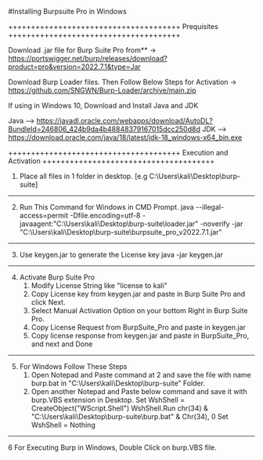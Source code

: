 #Installing Burpsuite Pro in Windows

++++++++++++++++++++++++++++++++++++++
Prequisites
++++++++++++++++++++++++++++++++++++++

Download .jar file for Burp Suite Pro from**
-> https://portswigger.net/burp/releases/download?product=pro&version=2022.7.1&type=Jar

Download Burp Loader files. Then Follow Below Steps for Activation
-> https://github.com/SNGWN/Burp-Loader/archive/main.zip

If using in Windows 10, Download and Install Java and JDK

Java --> https://javadl.oracle.com/webapps/download/AutoDL?BundleId=246806_424b9da4b48848379167015dcc250d8d
JDK --> https://download.oracle.com/java/18/latest/jdk-18_windows-x64_bin.exe

++++++++++++++++++++++++++++++++++++++
Execution and Activation
++++++++++++++++++++++++++++++++++++++
	
1. Place all files in 1 folder in desktop. [e.g C:\Users\kali\Desktop\burp-suite\]
----------------------------------------------
2. Run This Command for Windows in CMD Prompt.
   java --illegal-access=permit -Dfile.encoding=utf-8 -javaagent:"C:\Users\kali\Desktop\burp-suite\loader.jar" -noverify -jar "C:\Users\kali\Desktop\burp-suite\burpsuite_pro_v2022.7.1.jar"
---------------------------------------------
3. Use keygen.jar to generate the License key
   java -jar keygen.jar
----------------------------------------------
4. Activate Burp Suite Pro
	1. Modify License String like "license to kali"
	2. Copy License key from keygen.jar and paste in Burp Suite Pro and click Next.
	3. Select Manual Activation Option on your bottom Right in Burp Suite Pro.
	4. Copy License Request from BurpSuite_Pro and paste in keygen.jar
	5. Copy license response from keygen.jar and paste in BurpSuite_Pro, and next and Done
----------------------------------------------
5. For Windows Follow These Steps
	1. Open Notepad and Paste command at 2 and save the file with name burp.bat in "C:\Users\kali\Desktop\burp-suite\" Folder.
	2. Open another Notepad and Paste below command and save it with burp.VBS extension in Desktop.
		Set WshShell = CreateObject("WScript.Shell")
		WshShell.Run chr(34) & "C:\Users\kali\Desktop\burp-suite\burp.bat" & Chr(34), 0
		Set WshShell = Nothing
----------------------------------------------
6 For Executing Burp in Windows, Double Click on burp.VBS file.
